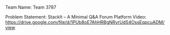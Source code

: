 Team Name: Team 3787

Problem Statement: StackIt – A Minimal Q&A Forum Platform
Video: https://drive.google.com/file/d/1PUb8oE7AhHRBgNRyrUdS4OssEqpcuADM/view
